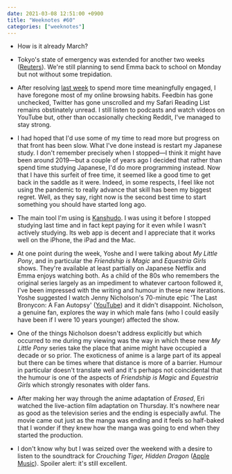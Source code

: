 ```yaml
---
date: 2021-03-08 12:51:00 +0900
title: "Weeknotes #60"
categories: ["weeknotes"]
---
```


- How is it already March?

- Tokyo's state of emergency was extended for another two weeks ([Reuters](https://www.reuters.com/article/us-health-coronavirus-japan-idUSKCN2AW2ZT)). We're still planning to send Emma back to school on Monday but not without some trepidation.

- After resolving [last week](https://updates.inqk.net/post/1614585540.html) to spend more time meaningfully engaged, I have foregone most of my online browsing habits. Feedbin has gone unchecked, Twitter has gone unscrolled and my Safari Reading List remains obstinately unread. I still listen to podcasts and watch videos on YouTube but, other than occasionally checking Reddit, I've managed to stay strong.

- I had hoped that I'd use some of my time to read more but progress on that front has been slow. What I've done instead is restart my Japanese study. I don't remember precisely when I stopped—I think it might have been around 2019—but a couple of years ago I decided that rather than spend time studying Japanese, I'd do more programming instead. Now that I have this surfeit of free time, it seemed like a good time to get back in the saddle as it were. Indeed, in some respects, I feel like not using the pandemic to really advance that skill has been my biggest regret. Well, as they say, right now is the second best time to start something you should have started long ago.

- The main tool I'm using is [Kanshudo](https://www.kanshudo.com/). I was using it before I stopped studying last time and in fact kept paying for it even while I wasn't actively studying. Its web app is decent and I appreciate that it works well on the iPhone, the iPad and the Mac.

- At one point during the week, Yoshe and I were talking about _My Little Pony_, and in particular the _Friendship is Magic_ and _Equestria Girls_ shows. They're available at least partially on Japanese Netflix and Emma enjoys watching both. As a child of the 80s who remembers the original series largely as an impediment to whatever cartoon followed it, I've been impressed with the writing and humour in these new iterations. Yoshe suggested I watch Jenny Nicholson's 70-minute epic 'The Last Bronycon: A Fan Autopsy' ([YouTube](https://youtu.be/4fVOF2PiHnc)) and it didn't disappoint. Nicholson, a genuine fan, explores the way in which male fans (who I could easily have been if I were 10 years younger) affected the show.

- One of the things Nicholson doesn't address explicitly but which occurred to me during my viewing was the way in which these new _My Little Pony_ series take the place that anime might have occupied a decade or so prior. The exoticness of anime is a large part of its appeal but there can be times where that distance is more of a barrier. Humour in particular doesn't translate well and it's perhaps not coincidental that the humour is one of the aspects of _Friendship is Magic_ and _Equestria Girls_ which strongly resonates with older fans.

- After making her way through the anime adaptation of _Erased_, Eri watched the live-action film adaptation on Thursday. It's nowhere near as good as the television series and the ending is especially awful. The movie came out just as the manga was ending and it feels so half-baked that I wonder if they knew how the manga was going to end when they started the production.

- I don't know why but I was seized over the weekend with a desire to listen to the soundtrack for _Crouching Tiger, Hidden Dragon_ ([Apple Music](https://music.apple.com/us/album/crouching-tiger-hidden-dragon-original-motion-picture/1035012026)). Spoiler alert: it's still excellent.

